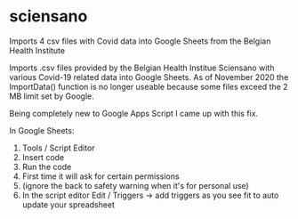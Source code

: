 # sciensano
Imports 4 csv files with Covid data into Google Sheets from the Belgian Health Institute 

Imports .csv files provided by the Belgian Health Institue Sciensano with various Covid-19 related data into Google Sheets.
As of November 2020 the ImportData() function is no longer useable because some files exceed the 2 MB limit set by Google.

Being completely new to Google Apps Script I came up with this fix.

In Google Sheets:

1. Tools / Script Editor
2. Insert code
3. Run the code
4. First time it will ask for certain permissions
5. (ignore the back to safety warning when it's for personal use)
6. In the script editor Edit / Triggers -> add triggers as you see fit to auto update your spreadsheet
